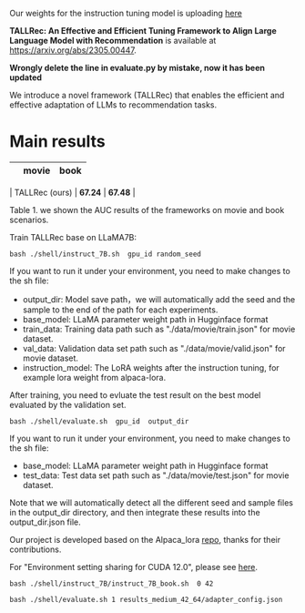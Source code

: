 Our weights for the instruction tuning model is uploading [here](https://drive.google.com/file/d/1teUwLm4BOqhngfCKKXE1tiMhJPf_FvRJ/view?usp=sharing)

**TALLRec: An Effective and Efficient Tuning Framework to Align Large Language Model with Recommendation** is available at https://arxiv.org/abs/2305.00447.

**Wrongly delete the line in evaluate.py by mistake, now it has been updated**

We introduce a novel framework (TALLRec) that enables the efficient and effective adaptation of LLMs to recommendation tasks.

# Main results
|                                 | movie  |   book |
|-------------------------------  | -----  |  ----- |

| TALLRec (ours)               | **67.24** | **67.48** |

Table 1. we shown the AUC results of the frameworks on movie and book scenarios.

Train TALLRec base on LLaMA7B:
```
bash ./shell/instruct_7B.sh  gpu_id random_seed
```
If you want to run it under your environment, you need to make changes to the sh file:
- output_dir: Model save path，we will automatically add the seed and the sample to the end of the path for each experiments.
- base_model: LLaMA parameter weight path in Hugginface format
- train_data:  Training data path such as "./data/movie/train.json" for movie dataset.
- val_data: Validation data set path such as "./data/movie/valid.json" for movie dataset.
- instruction_model: The LoRA weights after the instruction tuning, for example lora weight from alpaca-lora.

After training, you need to evluate the test result on the best model evaluated by the validation set.
```
bash ./shell/evaluate.sh  gpu_id  output_dir
```
If you want to run it under your environment, you need to make changes to the sh file:
- base_model: LLaMA parameter weight path in Hugginface format
- test_data: Test data set path such as "./data/movie/test.json" for movie dataset.

Note that we will automatically detect all the different seed and sample files in the output_dir directory, and then integrate these results into the output_dir.json file.

Our project is developed based on the Alpaca_lora [repo](https://github.com/tloen/alpaca-lora), thanks for their contributions.

For "Environment setting sharing for CUDA 12.0", please see [here](https://github.com/SAI990323/TALLRec/issues/46).     

```
bash ./shell/instruct_7B/instruct_7B_book.sh  0 42
```

```
bash ./shell/evaluate.sh 1 results_medium_42_64/adapter_config.json 
```